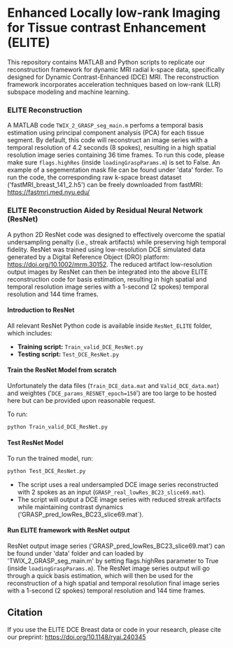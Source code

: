 # Enhanced Locally low-rank Imaging for Tissue contrast Enhancement (ELITE)

This repository contains MATLAB and Python scripts to replicate our reconstruction framework for dynamic MRI radial k-space data, specifically designed for Dynamic Contrast-Enhanced (DCE) MRI. The reconstruction framework incorporates acceleration techniques based on low-rank (LLR) subspace modeling and machine learning. 

### ELITE Reconstruction

A MATLAB code `TWIX_2_GRASP_seg_main.m` perfoms a temporal basis estimation using principal component analysis (PCA) for each tissue segment. By default, this code will reconstruct an image series with a temporal resolution of 4.2 seconds (8 spokes), resulting in a high spatial resolution image series containing 36 time frames. To run this code, please make sure `flags.highRes` (inside `loadingGraspParams.m`) is set to False. An example of a segementation mask file can be found under 'data' forder. To run the code, the corresponding raw k-space breast dataset ('fastMRI_breast_141_2.h5') can be freely downloaded from fastMRI: https://fastmri.med.nyu.edu/

### ELITE Reconstruction Aided by Residual Neural Network (ResNet)

A python 2D ResNet code was designed to effectively overcome the spatial undersampling penalty (i.e., streak artifacts) while preserving high temporal fidelity. ResNet was trained using low-resolution DCE simulated data generated by a Digital Reference Object (DRO) platform: https://doi.org/10.1002/mrm.30152. The reduced artifact low-resolution output images by ResNet can then be integrated into the above ELITE reconstruction code for basis estimation, resulting in high spatial and temporal resolution image series with a 1-second (2 spokes) temporal resolution and 144 time frames.

#### Introduction to ResNet  

All relevant ResNet Python code is available inside `ResNet_ELITE` folder, which includes:

- **Training script:** `Train_valid_DCE_ResNet.py`
- **Testing script:** `Test_DCE_ResNet.py`

#### Train the ResNet Model from scratch

Unfortunately the data files (`Train_DCE_data.mat` and `Valid_DCE_data.mat`) and weightes ('`DCE_params_RESNET_epoch=150`') are too large to be hosted here but can be provided upon reasonable request.

To run:
```bash
python Train_valid_DCE_ResNet.py
```
#### Test ResNet Model

To run the trained model, run:

```bash
python Test_DCE_ResNet.py
```

- The script uses a real undersampled DCE image series reconstructed with 2 spokes as an input (`GRASP_real_lowRes_BC23_slice69.mat`).
- The script will output a DCE image series with reduced streak artifacts while maintaining contrast dynamics ('GRASP_pred_lowRes_BC23_slice69.mat`).

#### Run ELITE framework with ResNet output 

ResNet output image series ('GRASP_pred_lowRes_BC23_slice69.mat') can be found under 'data' folder and can loaded by 'TWIX_2_GRASP_seg_main.m' by setting flags.highRes parameter to True (inside `loadingGraspParams.m`). The ResNet image series output will go through a quick basis estimation, which will then be used for the reconstruction of a high spatial and temporal resolution final image series with a 1-second (2 spokes) temporal resolution and 144 time frames. 

## Citation

If you use the ELITE DCE Breast data or code in your research, please cite our preprint: https://doi.org/10.1148/ryai.240345
